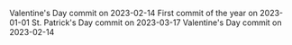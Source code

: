 Valentine's Day commit on 2023-02-14
First commit of the year on 2023-01-01
St. Patrick's Day commit on 2023-03-17
Valentine's Day commit on 2023-02-14
